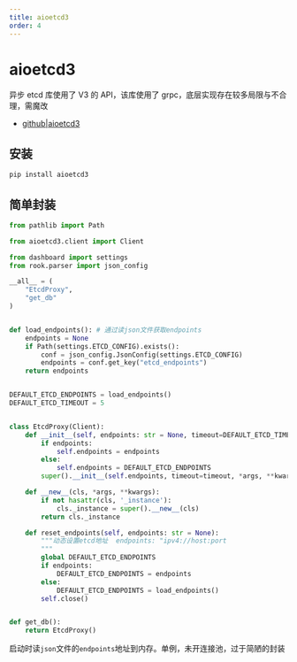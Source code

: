 ```yaml
---
title: aioetcd3
order: 4
---
```


# aioetcd3

<Alert type="warning">异步 etcd 库使用了 V3 的 API，该库使用了 grpc，底层实现存在较多局限与不合理，需魔改</Alert>

- [github|aioetcd3](https://github.com/gaopeiliang/aioetcd3)

## 安装

```bash
pip install aioetcd3
```

## 简单封装

```python
from pathlib import Path

from aioetcd3.client import Client

from dashboard import settings
from rook.parser import json_config

__all__ = (
    "EtcdProxy",
    "get_db"
)


def load_endpoints(): # 通过读json文件获取endpoints
    endpoints = None
    if Path(settings.ETCD_CONFIG).exists():
        conf = json_config.JsonConfig(settings.ETCD_CONFIG)
        endpoints = conf.get_key("etcd_endpoints")
    return endpoints


DEFAULT_ETCD_ENDPOINTS = load_endpoints()
DEFAULT_ETCD_TIMEOUT = 5


class EtcdProxy(Client):
    def __init__(self, endpoints: str = None, timeout=DEFAULT_ETCD_TIMEOUT, *args, **kwargs):
        if endpoints:
            self.endpoints = endpoints
        else:
            self.endpoints = DEFAULT_ETCD_ENDPOINTS
        super().__init__(self.endpoints, timeout=timeout, *args, **kwargs)

    def __new__(cls, *args, **kwargs):
        if not hasattr(cls, '_instance'):
            cls._instance = super().__new__(cls)
        return cls._instance

    def reset_endpoints(self, endpoints: str = None):
        """动态设置etcd地址  endpoints: "ipv4://host:port
        """
        global DEFAULT_ETCD_ENDPOINTS
        if endpoints:
            DEFAULT_ETCD_ENDPOINTS = endpoints
        else:
            DEFAULT_ETCD_ENDPOINTS = load_endpoints()
        self.close()


def get_db():
    return EtcdProxy()
```

启动时读`json`文件的`endpoints`地址到内存。单例，未开连接池，过于简陋的封装

